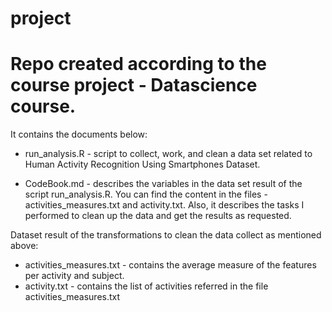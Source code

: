 project
============================================================================
Repo created according to the course project - Datascience course.
============================================================================
It contains the documents below:
 - run_analysis.R - script to collect, work, and clean a data set related to Human Activity Recognition Using Smartphones Dataset.
 
 - CodeBook.md - describes the variables in the data set result of the script run_analysis.R. You can find the content in the files - activities_measures.txt and activity.txt.
 Also, it describes the tasks I performed to clean up the data and get the results as requested.
 
 Dataset result of the transformations to clean the data collect as mentioned above:
 - activities_measures.txt - contains the average measure of the features per activity and subject.
 - activity.txt - contains the list of activities referred in the file activities_measures.txt